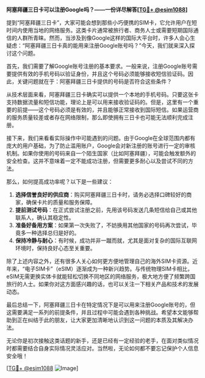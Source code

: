 **阿塞拜疆三日卡可以注册Google吗？——一份详尽解答[[TG💪+ @esim1088](https://t.me/s/esim1088)]**

提到“阿塞拜疆三日卡”，大家可能会想到那些小巧便携的SIM卡，它允许用户在短时间内使用当地的网络服务。这类卡片通常被旅行者、商务人士或需要短期国际通信的人群所青睐。然而，当涉及到像Google这样的国际大平台时，许多人会心生疑虑：“阿塞拜疆三日卡真的能用来注册Google账号吗？”今天，我们就来深入探讨这个问题。

首先，我们需要了解Google账号注册的基本要求。一般来说，注册Google账号需要提供有效的手机号码以验证身份，并且这个号码必须能够接收短信验证码。因此，关键问题就在于：阿塞拜疆三日卡提供的号码是否符合这些条件？

从技术层面来看，阿塞拜疆三日卡确实可以提供一个本地的手机号码。只要这张卡支持数据流量和短信功能，理论上是可以用来接收验证码的。但是，这里有一个重要的前提——这个号码必须是有效的，并且能够正常接收到国际短信。如果运营商的服务质量较差或者存在网络限制，那么即使拥有三日卡也可能无法顺利完成注册。

接下来，我们来看看实际操作中可能遇到的问题。由于Google在全球范围内都有庞大的用户基础，为了防止滥用账户，Google会对新注册的账号进行一定的审核机制。如果你使用的号码来自一个陌生国家（比如阿塞拜疆），可能会触发额外的安全检查。这并不意味着一定不能成功注册，但需要更多耐心以及尝试不同的方法。

那么，如何提高成功率呢？以下是一些建议：

1. **选择信誉良好的供应商**：购买阿塞拜疆三日卡时，请务必选择口碑较好的商家，确保卡片的质量和服务保障。
2. **提前测试号码**：在正式尝试注册之前，先用该号码发送几条短信给自己或其他联系人，确认其稳定性。
3. **准备好备用方案**：如果第一次失败了，不妨换用其他国家的号码再次尝试，毕竟多一种选择总归是好的。
4. **保持冷静与耐心**：有时候，成功并非一蹴而就，尤其是面对复杂的国际互联网环境时，保持良好心态至关重要。

除了上述内容之外，还有很多人关心如何更方便地管理自己的海外SIM卡资源。近年来，“电子SIM卡”（eSIM）逐渐成为一种新兴趋势。与传统物理SIM卡相比，eSIM无需更换实体卡就能轻松切换不同地区的网络服务，极大地方便了频繁跨国旅行的人士。如果你对这方面感兴趣的话，也可以关注一下相关产品和技术的发展动态。

最后总结一下，阿塞拜疆三日卡在特定情况下是可以用来注册Google账号的，但这需要满足一系列的前提条件，并且过程中可能会遇到各种挑战。希望本文能够帮助到正在纠结于此的朋友，让大家更加清晰地认识到这一问题的本质及其解决办法。

无论你是初次接触这类话题的新手，还是已经有一定经验的老手，在面对类似情况时都需要结合自身实际情况灵活应对。当然啦，无论如何都不要忘记保护个人信息安全哦！

[[TG💪+ @esim1088](https://t.me/s/esim1088) ![Image](https://i.postimg.cc/4NQfJmqS/Snipaste-2025-05-13-00-14-12.png)]